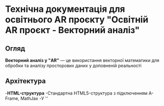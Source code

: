 # Технiчна документацiя для освiтнього AR проєкту "Освітній AR проєкт - Векторний аналіз"

## Огляд
**Векторний аналіз у "AR"** — це використання векторної математики для обробки та аналізу просторових даних у доповненій реальності

## Архiтектура
-**HTML-структура**
 -Стандартна HTML5-структура з підключенням A-Frame, MathJax
 -У '<body>' 

